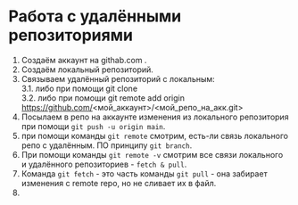 # Работа с удалёнными репозиториями

1. Создаём аккаунт на githab.com .
2. Создаём локальный репозиторий.
3. Связываем удалённый репозиторий с локальным:\
3.1. либо при помощи git clone\
3.2. либо при помощи git remote add origin https://github.com/<мой_аккаунт>/<мой_репо_на_акк.git>
4. Посылаем в репо на аккаунте изменения из локального репозитория при помощи `git push -u origin main`.
5. при помощи команды `git remote` смотрим, есть-ли связь локального репо с удалённым. ПО принципу `git branch`.
6. При помощи команды `git remote -v` смотрим все связи локального и удалённого репозиториев - `fetch & pull`.
7. Команда `git fetch` - это часть команды `git pull` - она забирает изменения с remote repo, но не сливает их в файл.
8. 

